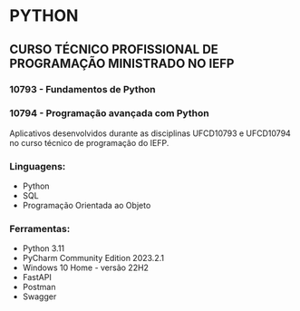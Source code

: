 # PYTHON

## CURSO TÉCNICO PROFISSIONAL DE PROGRAMAÇÃO MINISTRADO NO IEFP

### 10793 - Fundamentos de Python

### 10794 - Programação avançada com Python

Aplicativos desenvolvidos durante as disciplinas UFCD10793 e UFCD10794 no curso técnico de programação do IEFP.

### Linguagens:

* Python
* SQL
* Programação Orientada ao Objeto


### Ferramentas:

* Python 3.11
* PyCharm Community Edition 2023.2.1
* Windows 10 Home - versão 22H2
* FastAPI
* Postman
* Swagger
